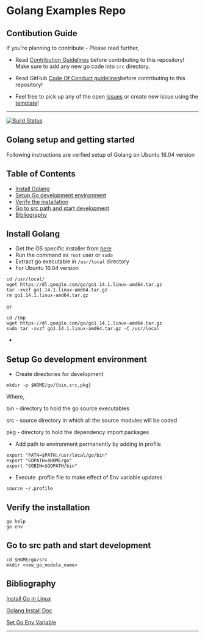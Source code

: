 # Golang Examples Repo

## Contibution Guide
If you're planning to contribute - Please read further,

- Read [Contribution Guidelines](./CONTRIBUTING.md) before contributing to this repository! Make sure to add any new go code into `src` directory.

- Read GitHub [Code Of Conduct guidelines](./CODE_OF_CONDUCT.md)before contributing to this repository!

- Feel free to pick up any of the open [Issues](https://github.com/chefgs/golang/issues) or create new issue using the [template](https://github.com/chefgs/golang/issues/new/choose)!


---

[![Build Status](https://travis-ci.org/chefgs/golang.svg?branch=master)](https://travis-ci.org/chefgs/golang)

## Golang setup and getting started
Following instructions are verfied setup of Golang on Ubuntu 16.04 version

## Table of Contents
- [Install Golang](#install-golang)
- [Setup Go development environment](#setup-go-development-environment)
- [Verify the installation](#verify-the-installation)
- [Go to src path and start development](#go-to-src-path-and-start-development)
- [Bibliography](#bibliography)


## Install Golang
- Get the OS specific installer from [here](https://golang.org/dl/) 
- Run the command as `root` user or `sudo`
- Extract go executable in `/usr/local` directory
- For Ubuntu 16.04 version
```
cd /usr/local/
wget https://dl.google.com/go/go1.14.1.linux-amd64.tar.gz
tar -xvzf go1.14.1.linux-amd64.tar.gz 
rm go1.14.1.linux-amd64.tar.gz 
```
or
```
cd /tmp
wget https://dl.google.com/go/go1.14.1.linux-amd64.tar.gz
sudo tar -xvzf go1.14.1.linux-amd64.tar.gz -C /usr/local
```
-

## Setup Go development environment 
- Create directories for development

`mkdir -p $HOME/go/{bin,src,pkg}`

Where,

bin - directory to hold the go source executables

src - source directory in which all the source modules will be coded

pkg - directory to hold the dependency import packages

- Add path to environment permanently by adding in profile
```
export "PATH=$PATH:/usr/local/go/bin"
export "GOPATH=$HOME/go"
export "GOBIN=$GOPATH/bin"
```
- Execute .profile file to make effect of Env variable updates
```
source ~/.profile
```

## Verify the installation
```
go help
go env
```
## Go to src path and start development
```
cd $HOME/go/src
mkdir <new_go_module_name>
```
## Bibliography
[Install Go in Linux](https://www.tecmint.com/install-go-in-linux/)

[Golang Install Doc](https://golang.org/doc/install)

[Set Go Env Variable](https://github.com/golang/go/wiki/SettingGOPATH)

---


